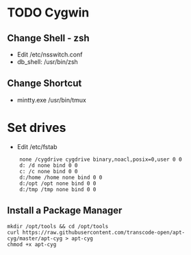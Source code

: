 # TODO Cygwin
## Change Shell - zsh
* Edit /etc/nsswitch.conf
* db_shell: /usr/bin/zsh

## Change Shortcut
* mintty.exe /usr/bin/tmux

# Set drives
* Edit /etc/fstab
```
    none /cygdrive cygdrive binary,noacl,posix=0,user 0 0
    d: /d none bind 0 0
    c: /c none bind 0 0
    d:/home /home none bind 0 0
    d:/opt /opt none bind 0 0
    d:/tmp /tmp none bind 0 0
```

## Install a Package Manager
```
mkdir /opt/tools && cd /opt/tools
curl https://raw.githubusercontent.com/transcode-open/apt-cyg/master/apt-cyg > apt-cyg
chmod +x apt-cyg
```